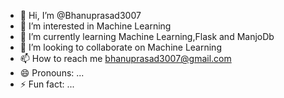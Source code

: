 - 👋 Hi, I’m @Bhanuprasad3007
- 👀 I’m interested in Machine Learning
- 🌱 I’m currently learning Machine Learning,Flask and ManjoDb
- 💞️ I’m looking to collaborate on Machine Learning
- 📫 How to reach me bhanuprasad3007@gmail.com
- 😄 Pronouns: ...
- ⚡ Fun fact: ...

<!---
Bhanuprasad3007/Bhanuprasad3007 is a ✨ special ✨ repository because its `README.md` (this file) appears on your GitHub profile.
You can click the Preview link to take a look at your changes.
--->
